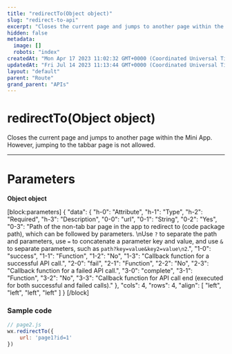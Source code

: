 ```yaml
---
title: "redirectTo(Object object)"
slug: "redirect-to-api"
excerpt: "Closes the current page and jumps to another page within the Mini App. However, jumping to the tabbar page is not allowed."
hidden: false
metadata: 
  image: []
  robots: "index"
createdAt: "Mon Apr 17 2023 11:02:32 GMT+0000 (Coordinated Universal Time)"
updatedAt: "Fri Jul 14 2023 11:13:44 GMT+0000 (Coordinated Universal Time)"
layout: "default"
parent: "Route"
grand_parent: "APIs"
---
```

# redirectTo(Object object) 
Closes the current page and jumps to another page within the Mini App. However, jumping to the tabbar page is not allowed.
*** 
# Parameters

**Object object**

[block:parameters]
{
  "data": {
    "h-0": "Attribute",
    "h-1": "Type",
    "h-2": "Required",
    "h-3": "Description",
    "0-0": "url",
    "0-1": "String",
    "0-2": "Yes",
    "0-3": "Path of the non-tab bar page in the app to redirect to (code package path), which can be followed by parameters.  \nUse `?` to separate the path and parameters, use `=` to concatenate a parameter key and value, and use `&` to separate parameters, such as `path?key=value&key2=value\n2`.",
    "1-0": "success",
    "1-1": "Function",
    "1-2": "No",
    "1-3": "Callback function for a successful API call.",
    "2-0": "fail",
    "2-1": "Function",
    "2-2": "No",
    "2-3": "Callback function for a failed API call.",
    "3-0": "complete",
    "3-1": "Function",
    "3-2": "No",
    "3-3": "Callback function for API call end (executed for both successful and failed calls)."
  },
  "cols": 4,
  "rows": 4,
  "align": [
    "left",
    "left",
    "left",
    "left"
  ]
}
[/block]


### Sample code

```javascript
// page2.js
wx.redirectTo({
	url: 'page1?id=1'
})
```

